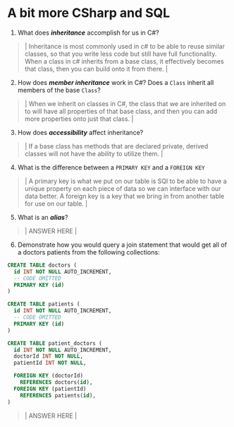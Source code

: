 # A bit more CSharp and SQL
1. What does ***inheritance*** accomplish for us in C#?

  > | Inheritance is most commonly used in c# to be able to reuse similar classes, so that you write less code but still have full functionality. When a class in c# inherits from a base class, it effectively becomes that class, then you can build onto it from there. |

2. How does ***member inheritance*** work in C#? Does a `Class` inherit all members of the base `Class`?

  > | When we inherit on classes in C#, the class that we are inherited on to will have all properties of that base class, and then you can add more properties onto just that class. |

3. How does ***accessibility*** affect inheritance?

  > | If a base class has methods that are declared private, derived classes will not have the ability to utilize them. |

4. What is the difference between a `PRIMARY KEY` and a `FOREIGN KEY`

  > | A primary key is what we put on our table is SQl to be able to have a unique property on each piece of data so we can interface with our data better. A foreign key is a key that we bring in from another table for use on our table. |

5. What is an ***alias***?

  > | ANSWER HERE |

6. Demonstrate how you would query a join statement that would get all of a doctors patients from the following collections:

  ```SQL
  CREATE TABLE doctors (
    id INT NOT NULL AUTO_INCREMENT,
    -- CODE OMITTED
    PRIMARY KEY (id)
  )

  CREATE TABLE patients (
    id INT NOT NULL AUTO_INCREMENT,
    -- CODE OMITTED
    PRIMARY KEY (id)
  )

  CREATE TABLE patient_doctors (
    id INT NOT NULL AUTO_INCREMENT,
    doctorId INT NOT NULL,
    patientId INT NOT NULL,

    FOREIGN KEY (doctorId)
      REFERENCES doctors(id),
    FOREIGN KEY (patientId)
      REFERENCES patients(id),
  )

  ```

  > | ANSWER HERE |
